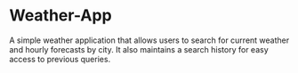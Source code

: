 # Weather-App
A simple weather application that allows users to search for current weather and hourly forecasts by city. It also maintains a search history for easy access to previous queries.

